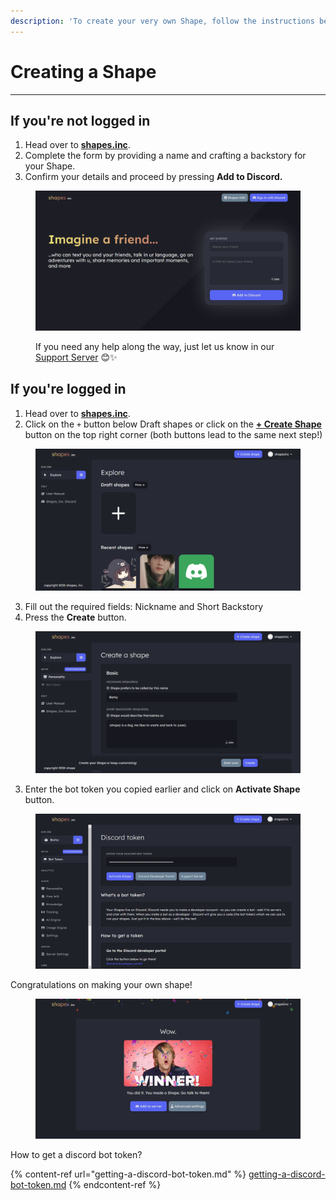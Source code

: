 ```yaml
---
description: 'To create your very own Shape, follow the instructions below:'
---
```


# Creating a Shape

***

## If you're not logged in

1. Head over to [**shapes.inc**](https://shapes.inc/).
2. Complete the form by providing a name and crafting a backstory for your Shape.
3. Confirm your details and proceed by pressing **Add to Discord.**

<figure><img src="../../.gitbook/assets/image (1) (1) (1) (1) (1) (1) (1).png" alt=""><figcaption><p>If you need any help along the way, just let us know in our <a href="https://discord.gg/shapes">Support Server</a> 😊✨</p></figcaption></figure>

## If you're logged in

1. Head over to [**shapes.inc**](https://shapes.inc/).
2. Click on the `+` button below Draft shapes or click on the [**+ Create Shape**](https://shapes.inc/create) button on the top right corner (both buttons lead to the same next step!)

<figure><img src="../../.gitbook/assets/image (2) (1) (1) (1) (1) (1).png" alt=""><figcaption></figcaption></figure>

3. Fill out the required fields: Nickname and Short Backstory
4. Press the **Create** button.

<figure><img src="../../.gitbook/assets/image (3) (1) (1) (1).png" alt=""><figcaption></figcaption></figure>

3. Enter the bot token you copied earlier and click on **Activate Shape** button.

<figure><img src="../../.gitbook/assets/Screenshot 2024-05-31 025613.png" alt=""><figcaption></figcaption></figure>

Congratulations on making your own shape!

<div data-full-width="false">

<figure><img src="../../.gitbook/assets/image (40).png" alt=""><figcaption></figcaption></figure>

</div>

How to get a discord bot token?

{% content-ref url="getting-a-discord-bot-token.md" %}
[getting-a-discord-bot-token.md](getting-a-discord-bot-token.md)
{% endcontent-ref %}



